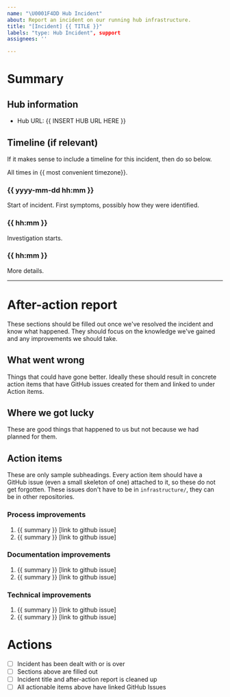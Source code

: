 ```yaml
---
name: "\U0001F4DD Hub Incident"
about: Report an incident on our running hub infrastructure.
title: "[Incident] {{ TITLE }}"
labels: "type: Hub Incident", support
assignees: ''

---
```


# Summary

<!-- 
Quick summary of the problem. Update this section as we learn more, answering:

- what user impact was
- how long it was
- what went wrong and how we fixed it.
-->

## Hub information

- Hub URL: {{ INSERT HUB URL HERE }}

## Timeline (if relevant)

If it makes sense to include a timeline for this incident, then do so below.

All times in {{ most convenient timezone}}.

### {{ yyyy-mm-dd hh:mm }}

Start of incident. First symptoms, possibly how they were identified.

### {{ hh:mm }}

Investigation starts.

### {{ hh:mm }}

More details.

---

# After-action report

These sections should be filled out once we've resolved the incident and know what happened.
They should focus on the knowledge we've gained and any improvements we should take.

## What went wrong

Things that could have gone better. Ideally these should result in concrete
action items that have GitHub issues created for them and linked to under
Action items. 

## Where we got lucky

These are good things that happened to us but not because we had planned for them.

## Action items

These are only sample subheadings. Every action item should have a GitHub issue
(even a small skeleton of one) attached to it, so these do not get forgotten. These issues don't have to be in `infrastructure/`, they can be in other repositories.

### Process improvements

1. {{ summary }} [link to github issue]
2. {{ summary }} [link to github issue]

### Documentation improvements

1. {{ summary }} [link to github issue]
2. {{ summary }} [link to github issue]

### Technical improvements

1. {{ summary }} [link to github issue]
2. {{ summary }} [link to github issue]

# Actions

- [ ] Incident has been dealt with or is over
- [ ] Sections above are filled out
- [ ] Incident title and after-action report is cleaned up
- [ ] All actionable items above have linked GitHub Issues
